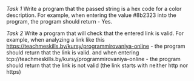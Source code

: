 

*Task 1*
Write a program that the passed string is a hex code for a color description.
For example, when entering the value #8b2323 into the program, the program should return - Yes.

*Task 2*
Write a program that will check that the entered link is valid.
For example, when analyzing a link like this https://teachmeskills.by/kursy/programmirovaniya-online - the program should return that the link is valid.
and when entering tcp://teachmeskills.by/kursy/programmirovaniya-online - the program should return that the link is not valid (the link starts with neither http nor https)
